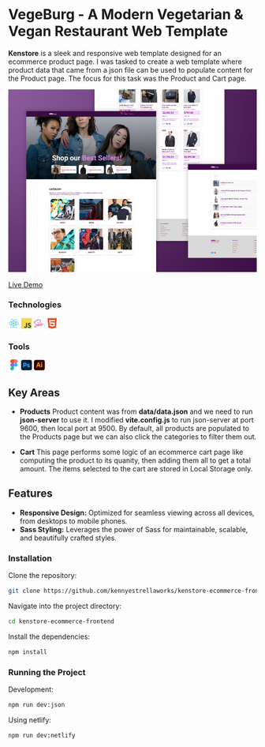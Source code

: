 # VegeBurg - A Modern Vegetarian & Vegan Restaurant Web Template

**Kenstore** is a sleek and responsive web template designed for an ecommerce product page. I was tasked to create a web template where product data that came from a json file can be used to populate content for the Product page. The focus for this task was the Product and Cart page.

![](readme-preview.jpg)

[Live Demo](https://kenstore.netlify.app/)

### Technologies

<img width="22px" src="react-original.svg"> <img width="22px" src="javascript-original.svg"> <img width="22px" src="sass-original.svg"> <img width="22px" src="html5-plain.svg">

### Tools

<img width="22px" src="figma-original.svg"> <img width="22px" src="photoshop-plain.svg"> <img width="22px" src="illustrator-plain.svg">

## Key Areas

- **Products** Product content was from **data/data.json** and we need to run **json-server** to use it. I modified **vite.config.js** to run json-server at port 9600, then local port at 9500. By default, all products are populated to the Products page but we can also click the categories to filter them out.

- **Cart** This page performs some logic of an ecommerce cart page like computing the product to its quanity, then adding them all to get a total amount. The items selected to the cart are stored in Local Storage only.

## Features

- **Responsive Design:** Optimized for seamless viewing across all devices, from desktops to mobile phones.
- **Sass Styling:** Leverages the power of Sass for maintainable, scalable, and beautifully crafted styles.

### Installation

Clone the repository:

```bash
git clone https://github.com/kennyestrellaworks/kenstore-ecommerce-frontend.git
```

Navigate into the project directory:

```bash
cd kenstore-ecommerce-frontend
```

Install the dependencies:

```bash
npm install
```

### Running the Project

Development:

```bash
npm run dev:json
```

Using netlify:

```bash
npm run dev:netlify
```
